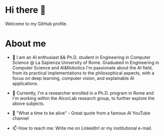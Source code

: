 # Hi there 👋

Welcome to my GitHub profile.
<!--
**PietroManganelliConforti/PietroManganelliConforti** is a ✨ _special_ ✨ repository because its `README.md` (this file) appears on your GitHub profile.

Here are some ideas to get you started:

- 🔭 I’m currently working on ...
- 🌱 I’m currently learning ...
- 👯 I’m looking to collaborate on ...
- 🤔 I’m looking for help with ...
- 💬 Ask me about ...
- 📫 How to reach me: ...
- 😄 Pronouns: ...
- ⚡ Fun fact: ...
-->
# About me

- 🌱 I am an AI enthusiast && Ph.D. student in Engineering in Computer Science @ La Sapienza University of Rome. Graduated in Engineering in Computer Science and AI&Robotics I'm passionate about the AI field, from its practical implementations to the philosophical aspects, with a focus on deep learning, computer vision, and explainable AI applications. 

- 🔭 Currently, I'm a researcher enrolled in a Ph.D. program in Rome and I'm working within the AlcorLab research group, to further explore the above subjects.

- 💬 "What a time to be alive" - Great quote from a famous AI YouTube channel

- 📫 How to reach me: Write me on LinkedIn! or my institutional e-mail.

